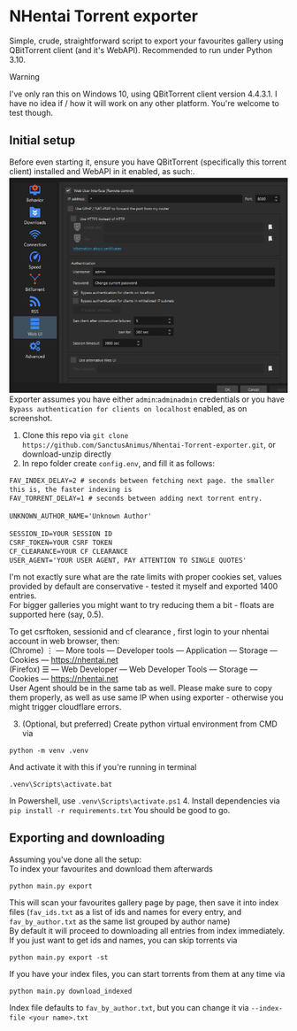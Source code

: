 # NHentai Torrent exporter
Simple, crude, straightforward script to export your favourites gallery using QBitTorrent client (and it's WebAPI).
Recommended to run under Python 3.10.

> [!WARNING]
> I've only ran this on Windows 10, using QBitTorrent client version 4.4.3.1. I have no idea if / how it will work on any other platform. You're welcome to test though.

## Initial setup
Before even starting it, ensure you have QBitTorrent (specifically this torrent client) installed and WebAPI in it enabled, as such:.
![img.png](img.png)
Exporter assumes you have either `admin`:`adminadmin` credentials or you have `Bypass authentication for clients on localhost` enabled, as on screenshot.

1. Clone this repo via `git clone https://github.com/SanctusAnimus/Nhentai-Torrent-exporter.git`, or download-unzip directly
2. In repo folder create `config.env`, and fill it as follows:
```env
FAV_INDEX_DELAY=2 # seconds between fetching next page. the smaller this is, the faster indexing is
FAV_TORRENT_DELAY=1 # seconds between adding next torrent entry. 

UNKNOWN_AUTHOR_NAME='Unknown Author'

SESSION_ID=YOUR SESSION ID
CSRF_TOKEN=YOUR CSRF TOKEN
CF_CLEARANCE=YOUR CF CLEARANCE
USER_AGENT='YOUR USER AGENT, PAY ATTENTION TO SINGLE QUOTES'
```
I'm not exactly sure what are the rate limits with proper cookies set, values provided by default are conservative - tested it myself and exported 1400 entries.  
For bigger galleries you might want to try reducing them a bit - floats are supported here (say, 0.5).

To get csrftoken, sessionid and cf clearance , first login to your nhentai account in web browser, then:  
(Chrome) ⋮ — More tools — Developer tools — Application — Storage — Cookies — https://nhentai.net  
(Firefox) ☰ — Web Developer — Web Developer Tools — Storage — Cookies — https://nhentai.net  
User Agent should be in the same tab as well. Please make sure to copy them properly, as well as use same IP when using exporter - otherwise you might trigger cloudflare errors.

3. (Optional, but preferred) Create python virtual environment from CMD via
```
python -m venv .venv
```
And activate it with this if you're running in terminal
```
.venv\Scripts\activate.bat
```
In Powershell, use `.venv\Scripts\activate.ps1`
4. Install dependencies via 
```pip install -r requirements.txt```
You should be good to go.

## Exporting and downloading
Assuming you've done all the setup:  
To index your favourites and download them afterwards  
```
python main.py export
```
This will scan your favourites gallery page by page, then save it into index files (`fav_ids.txt` as a list of ids and names for every entry, and `fav_by_author.txt` as the same list grouped by author name)  
By default it will proceed to downloading all entries from index immediately.  
If you just want to get ids and names, you can skip torrents via  
```
python main.py export -st
```

If you have your index files, you can start torrents from them at any time via
```
python main.py download_indexed
```

Index file defaults to `fav_by_author.txt`, but you can change it via `--index-file <your name>.txt`
